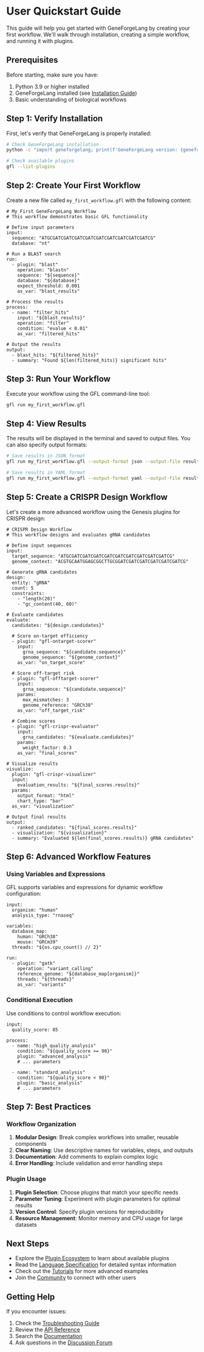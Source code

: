 # User Quickstart Guide

This guide will help you get started with GeneForgeLang by creating your first workflow. We'll walk through installation, creating a simple workflow, and running it with plugins.

## Prerequisites

Before starting, make sure you have:
1. Python 3.9 or higher installed
2. GeneForgeLang installed (see [Installation Guide](installation.md))
3. Basic understanding of biological workflows

## Step 1: Verify Installation

First, let's verify that GeneForgeLang is properly installed:

```bash
# Check GeneForgeLang installation
python -c "import geneforgelang; print(f'GeneForgeLang version: {geneforgelang.__version__}')"

# Check available plugins
gfl --list-plugins
```

## Step 2: Create Your First Workflow

Create a new file called `my_first_workflow.gfl` with the following content:

```gfl
# My First GeneForgeLang Workflow
# This workflow demonstrates basic GFL functionality

# Define input parameters
input:
  sequence: "ATGCGATCGATCGATCGATCGATCGATCGATCGATCGATCG"
  database: "nt"

# Run a BLAST search
run:
  - plugin: "blast"
    operation: "blastn"
    sequence: "${sequence}"
    database: "${database}"
    expect_threshold: 0.001
    as_var: "blast_results"

# Process the results
process:
  - name: "filter_hits"
    input: "${blast_results}"
    operation: "filter"
    condition: "evalue < 0.01"
    as_var: "filtered_hits"

# Output the results
output:
  - blast_hits: "${filtered_hits}"
  - summary: "Found ${len(filtered_hits)} significant hits"
```

## Step 3: Run Your Workflow

Execute your workflow using the GFL command-line tool:

```bash
gfl run my_first_workflow.gfl
```

## Step 4: View Results

The results will be displayed in the terminal and saved to output files. You can also specify output formats:

```bash
# Save results in JSON format
gfl run my_first_workflow.gfl --output-format json --output-file results.json

# Save results in YAML format
gfl run my_first_workflow.gfl --output-format yaml --output-file results.yaml
```

## Step 5: Create a CRISPR Design Workflow

Let's create a more advanced workflow using the Genesis plugins for CRISPR design:

```gfl
# CRISPR Design Workflow
# This workflow designs and evaluates gRNA candidates

# Define input sequences
input:
  target_sequence: "ATGCGATCGATCGATCGATCGATCGATCGATCGATCGATCG"
  genome_context: "ACGTGCAATGGAGCGGCTTGCGGATCGATCGATCGATCGATCGATCG"

# Generate gRNA candidates
design:
  entity: "gRNA"
  count: 5
  constraints:
    - "length(20)"
    - "gc_content(40, 60)"

# Evaluate candidates
evaluate:
  candidates: "${design.candidates}"

  # Score on-target efficiency
  - plugin: "gfl-ontarget-scorer"
    input:
      grna_sequence: "${candidate.sequence}"
      genome_sequence: "${genome_context}"
    as_var: "on_target_score"

  # Score off-target risk
  - plugin: "gfl-offtarget-scorer"
    input:
      grna_sequence: "${candidate.sequence}"
    params:
      max_mismatches: 3
      genome_reference: "GRCh38"
    as_var: "off_target_risk"

  # Combine scores
  - plugin: "gfl-crispr-evaluator"
    input:
      grna_candidates: "${evaluate.candidates}"
    params:
      weight_factor: 0.3
    as_var: "final_scores"

# Visualize results
visualize:
  plugin: "gfl-crispr-visualizer"
  input:
    evaluation_results: "${final_scores.results}"
  params:
    output_format: "html"
    chart_type: "bar"
  as_var: "visualization"

# Output final results
output:
  - ranked_candidates: "${final_scores.results}"
  - visualization: "${visualization}"
  - summary: "Evaluated ${len(final_scores.results)} gRNA candidates"
```

## Step 6: Advanced Workflow Features

### Using Variables and Expressions

GFL supports variables and expressions for dynamic workflow configuration:

```gfl
input:
  organism: "human"
  analysis_type: "rnaseq"

variables:
  database_map:
    human: "GRCh38"
    mouse: "GRCm39"
  threads: "${os.cpu_count() // 2}"

run:
  - plugin: "gatk"
    operation: "variant_calling"
    reference_genome: "${database_map[organism]}"
    threads: "${threads}"
    as_var: "variants"
```

### Conditional Execution

Use conditions to control workflow execution:

```gfl
input:
  quality_score: 85

process:
  - name: "high_quality_analysis"
    condition: "${quality_score >= 90}"
    plugin: "advanced_analysis"
    # ... parameters

  - name: "standard_analysis"
    condition: "${quality_score < 90}"
    plugin: "basic_analysis"
    # ... parameters
```

## Step 7: Best Practices

### Workflow Organization

1. **Modular Design**: Break complex workflows into smaller, reusable components
2. **Clear Naming**: Use descriptive names for variables, steps, and outputs
3. **Documentation**: Add comments to explain complex logic
4. **Error Handling**: Include validation and error handling steps

### Plugin Usage

1. **Plugin Selection**: Choose plugins that match your specific needs
2. **Parameter Tuning**: Experiment with plugin parameters for optimal results
3. **Version Control**: Specify plugin versions for reproducibility
4. **Resource Management**: Monitor memory and CPU usage for large datasets

## Next Steps

- Explore the [Plugin Ecosystem](../ecosystem/plugins_overview.md) to learn about available plugins
- Read the [Language Specification](../gfl_yaml/) for detailed syntax information
- Check out the [Tutorials](../tutorials/) for more advanced examples
- Join the [Community](../support/community.md) to connect with other users

## Getting Help

If you encounter issues:

1. Check the [Troubleshooting Guide](installation.md#troubleshooting)
2. Review the [API Reference](../api/)
3. Search the [Documentation](../)
4. Ask questions in the [Discussion Forum](https://github.com/Fundacion-de-Neurociencias/GeneForgeLang/discussions)
